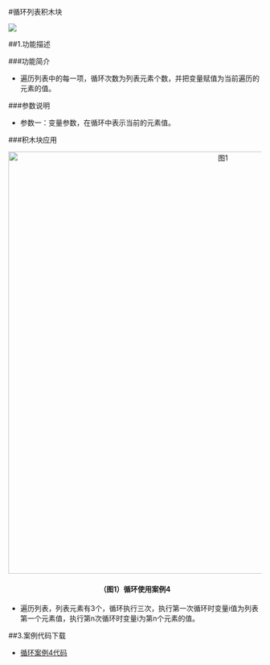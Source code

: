 #循环列表积木块

![](/media/xunhuan4.png)



##1.功能描述

###功能简介


* 遍历列表中的每一项，循环次数为列表元素个数，并把变量赋值为当前遍历的元素的值。

###参数说明

* 参数一：变量参数，在循环中表示当前的元素值。




###积木块应用

<div align="center">
    <img src="/media/xunhuanliebiaoanli.png" alt="图1" width="838">
    <h4>（图1）循环使用案例4</h4>
</div>

* 遍历列表，列表元素有3个，循环执行三次，执行第一次循环时变量i值为列表第一个元素值，执行第n次循环时变量i为第n个元素的值。







##3.案例代码下载
* <a href="../download/积木块说明案例源代码/xunhuananli4.txt" download="" target="_blank">循环案例4代码</a>
